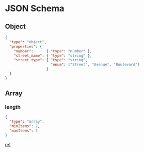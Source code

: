 # JSON Schema

## Object
```json
{
  "type": "object",
  "properties": {
    "number":      { "type": "number" },
    "street_name": { "type": "string" },
    "street_type": { "type": "string",
                     "enum": ["Street", "Avenue", "Boulevard"]
                   }
  }
}
```

## Array
### length
```json
{
  "type": "array",
  "minItems": 2,
  "maxItems": 3
}
```
[ref](http://spacetelescope.github.io/understanding-json-schema/reference/array.html#length)
